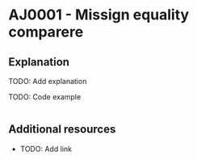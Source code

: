# AJ0001 - Missign equality comparere

## Explanation
TODO: Add explanation

TODO: Code example
````csharp
````
## Additional resources
- TODO: Add link
